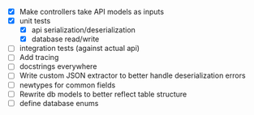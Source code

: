 - [x] Make controllers take API models as inputs
- [x] unit tests
    - [x] api serialization/deserialization
    - [x] database read/write
- [ ] integration tests (against actual api)
- [ ] Add tracing
- [ ] docstrings everywhere
- [ ] Write custom JSON extractor to better handle deserialization errors
- [ ] newtypes for common fields
- [ ] Rewrite db models to better reflect table structure
- [ ] define database enums